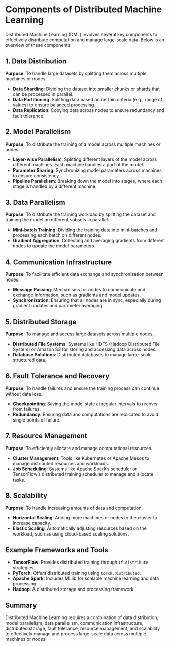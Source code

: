 # Components of Distributed Machine Learning

Distributed Machine Learning (DML) involves several key components to effectively distribute computation and manage large-scale data. Below is an overview of these components:

## 1. Data Distribution

**Purpose**: To handle large datasets by splitting them across multiple machines or nodes.

- **Data Sharding**: Dividing the dataset into smaller chunks or shards that can be processed in parallel.
- **Data Partitioning**: Splitting data based on certain criteria (e.g., range of values) to ensure balanced processing.
- **Data Replication**: Copying data across nodes to ensure redundancy and fault tolerance.

## 2. Model Parallelism

**Purpose**: To distribute the training of a model across multiple machines or nodes.

- **Layer-wise Parallelism**: Splitting different layers of the model across different machines. Each machine handles a part of the model.
- **Parameter Sharing**: Synchronizing model parameters across machines to ensure consistency.
- **Pipeline Parallelism**: Breaking down the model into stages, where each stage is handled by a different machine.

## 3. Data Parallelism

**Purpose**: To distribute the training workload by splitting the dataset and training the model on different subsets in parallel.

- **Mini-batch Training**: Dividing the training data into mini-batches and processing each batch on different nodes.
- **Gradient Aggregation**: Collecting and averaging gradients from different nodes to update the model parameters.

## 4. Communication Infrastructure

**Purpose**: To facilitate efficient data exchange and synchronization between nodes.

- **Message Passing**: Mechanisms for nodes to communicate and exchange information, such as gradients and model updates.
- **Synchronization**: Ensuring that all nodes are in sync, especially during gradient updates and parameter averaging.

## 5. Distributed Storage

**Purpose**: To manage and access large datasets across multiple nodes.

- **Distributed File Systems**: Systems like HDFS (Hadoop Distributed File System) or Amazon S3 for storing and accessing data across nodes.
- **Database Solutions**: Distributed databases to manage large-scale structured data.

## 6. Fault Tolerance and Recovery

**Purpose**: To handle failures and ensure the training process can continue without data loss.

- **Checkpointing**: Saving the model state at regular intervals to recover from failures.
- **Redundancy**: Ensuring data and computations are replicated to avoid single points of failure.

## 7. Resource Management

**Purpose**: To efficiently allocate and manage computational resources.

- **Cluster Management**: Tools like Kubernetes or Apache Mesos to manage distributed resources and workloads.
- **Job Scheduling**: Systems like Apache Spark’s scheduler or TensorFlow’s distributed training scheduler to manage and allocate tasks.

## 8. Scalability

**Purpose**: To handle increasing amounts of data and computation.

- **Horizontal Scaling**: Adding more machines or nodes to the cluster to increase capacity.
- **Elastic Scaling**: Automatically adjusting resources based on the workload, such as using cloud-based scaling solutions.

## Example Frameworks and Tools

- **TensorFlow**: Provides distributed training through `tf.distribute` strategies.
- **PyTorch**: Offers distributed training using `torch.distributed`.
- **Apache Spark**: Includes MLlib for scalable machine learning and data processing.
- **Hadoop**: A distributed storage and processing framework.

## Summary

Distributed Machine Learning requires a combination of data distribution, model parallelism, data parallelism, communication infrastructure, distributed storage, fault tolerance, resource management, and scalability to effectively manage and process large-scale data across multiple machines or nodes.
